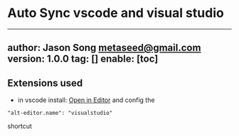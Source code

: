 # Auto Sync vscode and visual studio
---
author: Jason Song <metaseed@gmail.com>
version: 1.0.0
tag: []
enable: [toc]
---

## Extensions used
* in vscode install: [Open in Editor](https://marketplace.visualstudio.com/items?itemName=generalov.open-in-editor-vscode) and config the 
```
"alt-editor.name": "visualstudio" 
```
shortcut 